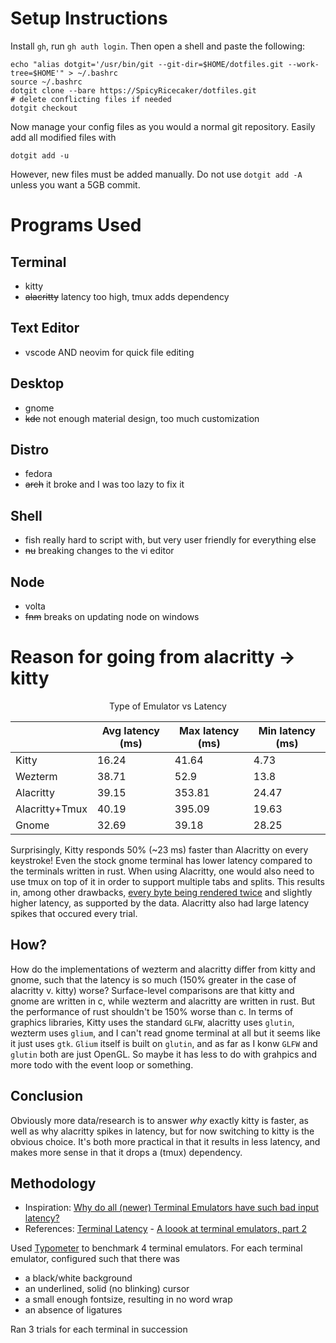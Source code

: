 # Setup Instructions

Install `gh`, run `gh auth login`. Then open a shell and paste the following:

```shell
echo "alias dotgit='/usr/bin/git --git-dir=$HOME/dotfiles.git --work-tree=$HOME'" > ~/.bashrc
source ~/.bashrc
dotgit clone --bare https://SpicyRicecaker/dotfiles.git
# delete conflicting files if needed
dotgit checkout
```

Now manage your config files as you would a normal git repository. Easily add all modified files with

```shell
dotgit add -u
```

However, new files must be added manually. Do not use `dotgit add -A` unless you want a 5GB commit.

# Programs Used

## Terminal

- kitty
- ~~alacritty~~ latency too high, tmux adds dependency

## Text Editor

- vscode AND neovim for quick file editing

## Desktop

- gnome
- ~~kde~~ not enough material design, too much customization

## Distro

- fedora
- ~~arch~~ it broke and I was too lazy to fix it

## Shell

- fish really hard to script with, but very user friendly for everything else
- ~~nu~~ breaking changes to the vi editor 

## Node

- volta
- ~~fnm~~ breaks on updating node on windows

# Reason for going from alacritty -> kitty

<center>
Type of Emulator vs Latency

|                | Avg latency (ms) | Max latency (ms) | Min latency (ms) |
| -------------- | ---------------- | ---------------- | ---------------- |
| Kitty          | 16.24            | 41.64            | 4.73             |
| Wezterm        | 38.71            | 52.9             | 13.8             |
| Alacritty      | 39.15            | 353.81           | 24.47            |
| Alacritty+Tmux | 40.19            | 395.09           | 19.63            |
| Gnome          | 32.69            | 39.18            | 28.25            |

</center>

Surprisingly, Kitty responds 50% (~23 ms) faster than Alacritty on every keystroke! Even the stock gnome terminal has lower latency compared to the terminals written in rust. When using Alacritty, one would also need to use tmux on top of it in order to support multiple tabs and splits. This results in, among other drawbacks, [every byte being rendered twice](https://github.com/kovidgoyal/kitty/issues/391#issuecomment-638320745) and slightly higher latency, as supported by the data. Alacritty also had large latency spikes that occured every trial.

## How?

How do the implementations of wezterm and alacritty differ from kitty and gnome, such that the latency is so much (150% greater in the case of alacritty v. kitty) worse? Surface-level comparisons are that kitty and gnome are written in c, while wezterm and alacritty are written in rust. But the performance of rust shouldn't be 150% worse than c. In terms of graphics libraries, Kitty uses the standard `GLFW`, alacritty uses `glutin`, wezterm uses `glium`, and I can't read gnome terminal at all but it seems like it just uses `gtk`. `Glium` itself is built on `glutin`, and as far as I konw `GLFW` and `glutin` both are just OpenGL. So maybe it has less to do with grahpics and more todo with the event loop or something.

## Conclusion

Obviously more data/research is to answer _why_ exactly kitty is faster, as well as why alacritty spikes in latency, but for now switching to kitty is the obvious choice. It's both more practical in that it results in less latency, and makes more sense in that it drops a (tmux) dependency.

## Methodology

- Inspiration: [Why do all (newer) Terminal Emulators have such bad input latency?](https://www.reddit.com/r/linux/comments/jc9ipw/why_do_all_newer_terminal_emulators_have_such_bad/)
- References: [Terminal Latency](https://danluu.com/term-latency/) - [A loook at terminal emulators, part 2](https://lwn.net/Articles/751763/)

Used [Typometer](https://pavelfatin.com/typometer/) to benchmark 4 terminal emulators. For each terminal emulator, configured such that there was

- a black/white background
- an underlined, solid (no blinking) cursor
- a small enough fontsize, resulting in no word wrap
- an absence of ligatures

Ran 3 trials for each terminal in succession


